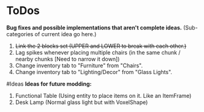 <H1>ToDos</H1>

**Bug fixes and possible implementations that aren't complete ideas.** (Sub-categories of current idea go here.)

1. ~~Link the 2 blocks set (UPPER and LOWER to break with each other.)~~
2. Lag spikes whenever placing multiple chairs (in the same chunk / nearby chunks [Need to narrow it down])
3. Change inventory tab to "Furniture" from "Chairs". 
3. Change inventory tab to "Lighting/Decor" from "Glass Lights". 

#Ideas
**Ideas for future modding:**
1. Functional Table (Using entity to place items on it. Like an ItemFrame)
2. Desk Lamp (Normal glass light but with VoxelShape)

